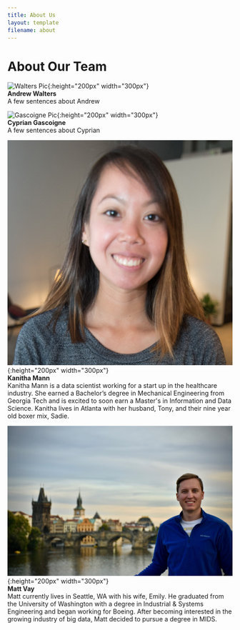 ```yaml
---
title: About Us
layout: template
filename: about
--- 
```


# About Our Team

![Walters Pic](Walters_Picture.jpg){:height="200px" width="300px"} <br/>
**Andrew Walters** <br/>
A few sentences about Andrew
<br/>

![Gascoigne Pic](Gascoigne_Picture.jpg){:height="200px" width="300px"} <br/>
**Cyprian Gascoigne** <br/>
A few sentences about Cyprian
<br/>

![Mann Pic](Mann_Picture.jpg){:height="200px" width="300px"} <br/>
**Kanitha Mann** <br/>
Kanitha Mann is a data scientist working for a start up in the healthcare industry. She earned a Bachelor’s degree in Mechanical Engineering from Georgia Tech and is excited to soon earn a Master's in Information and Data Science. Kanitha lives in Atlanta with her husband, Tony, and their nine year old boxer mix, Sadie.
<br/>

![Vay Pic](Vay_Picture.jpg){:height="200px" width="300px"} <br/>
**Matt Vay** <br/>
Matt currently lives in Seattle, WA with his wife, Emily. He graduated from the University of Washington with a degree in Industrial & Systems Engineering and began working for Boeing. After becoming interested in the growing industry of big data, Matt decided to pursue a degree in MIDS.

